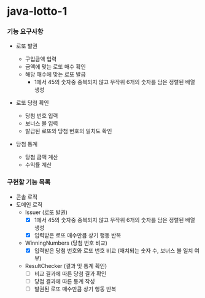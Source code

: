 # java-lotto-1

### 기능 요구사항
* 로또 발권
  * 구입금액 입력
  * 금액에 맞는 로또 매수 확인
  * 해당 매수에 맞는 로또 발급
    * 1에서 45의 숫자중 중복되지 않고 무작위 6개의 숫자를 담은 정렬된 배열 생성


* 로또 당첨 확인
  * 당첨 번호 입력
  * 보너스 볼 입력
  * 발급된 로또와 당첨 번호의 일치도 확인


* 당첨 통계
  * 당첨 금액 계산
  * 수익률 계산

### 구현할 기능 목록

* 콘솔 로직
* 도메인 로직
  * Issuer (로또 발권)
    * [x] 1에서 45의 숫자중 중복되지 않고 무작위 6개의 숫자를 담은 정렬된 배열 생성
    * [x] 입력받은 로또 매수만큼 상기 행동 반복
  * WinningNumbers (당첨 번호 비교)
    * [x] 입력받은 당첨 번호와 로또 번호 비교 (매치되는 숫자 수, 보너스 볼 일치 여부)
  * ResultChecker (결과 및 통계 확인)
    * [ ] 비교 결과에 따른 당첨 결과 확인
    * [ ] 당첨 결과에 따른 통계 작성
    * [ ] 발권된 로또 매수만큼 상기 행동 반복